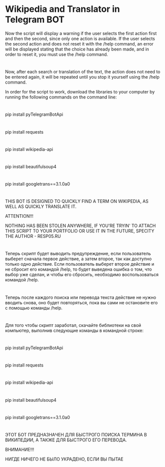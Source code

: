 # Wikipedia and Translator in Telegram BOT

Now the script will display a warning if the user selects the first action first and then the second, since only one action is available. If the user selects the second action and does not reset it with the /help command, an error will be displayed stating that the choice has already been made, and in order to reset it, you must use the /help command.
#
Now, after each search or translation of the text, the action does not need to be entered again, it will be repeated until you stop it yourself using the /help command.

In order for the script to work, download the libraries to your computer by running the following commands on the command line:
#
pip install pyTelegramBotApi
#
pip install requests
#
pip install wikipedia-api
#
pip install beautifulsoup4
#
pip install googletrans==3.1.0a0
#
THIS BOT IS DESIGNED TO QUICKLY FIND A TERM ON WIKIPEDIA, AS WELL AS QUICKLY TRANSLATE IT.

ATTENTION!!!

NOTHING HAS BEEN STOLEN ANYWHERE, IF YOU'RE TRYIN' TO ATTACH THIS SCRIPT TO YOUR PORTFOLIO OR USE IT IN THE FUTURE, SPECITY THE AUTHOR - RESP05.RU

#
Теперь скрипт будет выводить предупреждение, если пользователь выберет сначала первое действие, а затем второе, так как доступно только одно действие. Если пользователь выберет второе действие и не сбросит его командой /help, то будет выведена ошибка о том, что выбор уже сделан, и чтобы его сбросить, необходимо воспользоваться командой /help.
#
Теперь после каждого поиска или перевода текста действие не нужно вводить снова, оно будет повторяться, пока вы сами не остановите его с помощью команды /help.
#
Для того чтобы скрипт заработал, скачайте библиотеки на свой компьютер, выполнив следующие команды в командной строке:
#
pip install pyTelegramBotApi
#
pip install requests
#
pip install wikipedia-api
#
pip install beautifulsoup4
#
pip install googletrans==3.1.0a0
#
ЭТОТ БОТ ПРЕДНАЗНАЧЕН ДЛЯ БЫСТРОГО ПОИСКА ТЕРМИНА В ВИКИПЕДИИ, А ТАКЖЕ ДЛЯ БЫСТРОГО ЕГО ПЕРЕВОДА.

ВНИМАНИЕ!!!

НИГДЕ НИЧЕГО НЕ БЫЛО УКРАДЕНО, ЕСЛИ ВЫ ПЫТАЕ
